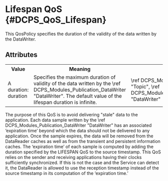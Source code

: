 Lifespan QoS              {#DCPS_QoS_Lifespan}
============

This QosPolicy specifies the duration of the validity of the data written by the
DataWriter.

Attributes
----------
<table>
    <tr>
        <th>Value</th>
        <th>Meaning</th>
        <th>Concerns</th>
        <th>RxO</th>
        <th>Changeable</th>
    </tr>
    <tr>
        <td>
            A duration:<br/>
            duration
        </td>
        <td>
            Specifies the maximum duration of
            validity of the data written by the
            \ref DCPS_Modules_Publication_DataWriter "DataWriter". The default value of the
            lifespan duration is infinite.
        </td>
        <td>
             \ref DCPS_Modules_TopicDefinition "Topic",
             \ref DCPS_Modules_Publication_DataWriter "DataWriter"
        </td>
        <td>N/A</td>
        <td>Yes</td>
    </tr>
</table>

The purpose of this QoS is to avoid delivering "stale" data to the application.
Each data sample written by the \ref DCPS_Modules_Publication_DataWriter "DataWriter" has an associated ‘expiration time’ beyond which the data should not be
delivered to any application. Once the sample expires, the data will be removed from the DataReader caches as well as
from the transient and persistent information caches.
The ‘expiration time’ of each sample is computed by adding the duration specified by the LIFESPAN QoS to the source
timestamp.
This QoS relies on the sender and receiving applications having their clocks sufficiently synchronized. If this is not the
case and the Service can detect it, the DataReader is allowed to use the reception timestamp instead of the source
timestamp in its computation of the ‘expiration time.’

